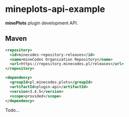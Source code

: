 # mineplots-api-example

**minePlots** plugin development API.

## Maven

```xml
<repository>
  <id>minecodes-repository-releases</id>
  <name>mineCodes Organization Repository</name>
  <url>https://repository.minecodes.pl/releases</url>
</repository>

<dependency>
  <groupId>pl.minecodes.plots</groupId>
  <artifactId>plugin-api</artifactId>
  <version>3.4.5</version>
  <scope>provided</scope>
</dependency>
```

Todo...
